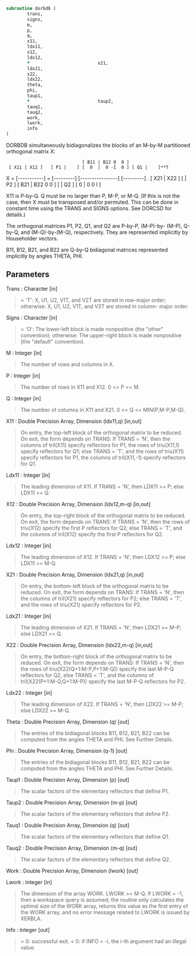 ```fortran
subroutine dorbdb (
		trans,
		signs,
		m,
		p,
		q,
		x11,
		ldx11,
		x12,
		ldx12,
		*                          x21,
		ldx21,
		x22,
		ldx22,
		theta,
		phi,
		taup1,
		*                          taup2,
		tauq1,
		tauq2,
		work,
		lwork,
		info
)
```

 DORBDB simultaneously bidiagonalizes the blocks of an M-by-M
 partitioned orthogonal matrix X:

                                 [ B11 | B12 0  0 ]
     [ X11 | X12 ]   [ P1 |    ] [  0  |  0 -I  0 ] [ Q1 |    ]**T
 X = [-----------] = [---------] [----------------] [---------]   .
     [ X21 | X22 ]   [    | P2 ] [ B21 | B22 0  0 ] [    | Q2 ]
                                 [  0  |  0  0  I ]

 X11 is P-by-Q. Q must be no larger than P, M-P, or M-Q. (If this is
 not the case, then X must be transposed and/or permuted. This can be
 done in constant time using the TRANS and SIGNS options. See DORCSD
 for details.)

 The orthogonal matrices P1, P2, Q1, and Q2 are P-by-P, (M-P)-by-
 (M-P), Q-by-Q, and (M-Q)-by-(M-Q), respectively. They are
 represented implicitly by Householder vectors.

 B11, B12, B21, and B22 are Q-by-Q bidiagonal matrices represented
 implicitly by angles THETA, PHI.

## Parameters
Trans : Character [in]
> = 'T':      X, U1, U2, V1T, and V2T are stored in row-major
> order;
> otherwise:  X, U1, U2, V1T, and V2T are stored in column-
> major order.

Signs : Character [in]
> = 'O':      The lower-left block is made nonpositive (the
> "other" convention);
> otherwise:  The upper-right block is made nonpositive (the
> "default" convention).

M : Integer [in]
> The number of rows and columns in X.

P : Integer [in]
> The number of rows in X11 and X12. 0 <= P <= M.

Q : Integer [in]
> The number of columns in X11 and X21. 0 <= Q <=
> MIN(P,M-P,M-Q).

X11 : Double Precision Array, Dimension (ldx11,q) [in,out]
> On entry, the top-left block of the orthogonal matrix to be
> reduced. On exit, the form depends on TRANS:
> If TRANS = 'N', then
> the columns of tril(X11) specify reflectors for P1,
> the rows of triu(X11,1) specify reflectors for Q1;
> else TRANS = 'T', and
> the rows of triu(X11) specify reflectors for P1,
> the columns of tril(X11,-1) specify reflectors for Q1.

Ldx11 : Integer [in]
> The leading dimension of X11. If TRANS = 'N', then LDX11 >=
> P; else LDX11 >= Q.

X12 : Double Precision Array, Dimension (ldx12,m-q) [in,out]
> On entry, the top-right block of the orthogonal matrix to
> be reduced. On exit, the form depends on TRANS:
> If TRANS = 'N', then
> the rows of triu(X12) specify the first P reflectors for
> Q2;
> else TRANS = 'T', and
> the columns of tril(X12) specify the first P reflectors
> for Q2.

Ldx12 : Integer [in]
> The leading dimension of X12. If TRANS = 'N', then LDX12 >=
> P; else LDX11 >= M-Q.

X21 : Double Precision Array, Dimension (ldx21,q) [in,out]
> On entry, the bottom-left block of the orthogonal matrix to
> be reduced. On exit, the form depends on TRANS:
> If TRANS = 'N', then
> the columns of tril(X21) specify reflectors for P2;
> else TRANS = 'T', and
> the rows of triu(X21) specify reflectors for P2.

Ldx21 : Integer [in]
> The leading dimension of X21. If TRANS = 'N', then LDX21 >=
> M-P; else LDX21 >= Q.

X22 : Double Precision Array, Dimension (ldx22,m-q) [in,out]
> On entry, the bottom-right block of the orthogonal matrix to
> be reduced. On exit, the form depends on TRANS:
> If TRANS = 'N', then
> the rows of triu(X22(Q+1:M-P,P+1:M-Q)) specify the last
> M-P-Q reflectors for Q2,
> else TRANS = 'T', and
> the columns of tril(X22(P+1:M-Q,Q+1:M-P)) specify the last
> M-P-Q reflectors for P2.

Ldx22 : Integer [in]
> The leading dimension of X22. If TRANS = 'N', then LDX22 >=
> M-P; else LDX22 >= M-Q.

Theta : Double Precision Array, Dimension (q) [out]
> The entries of the bidiagonal blocks B11, B12, B21, B22 can
> be computed from the angles THETA and PHI. See Further
> Details.

Phi : Double Precision Array, Dimension (q-1) [out]
> The entries of the bidiagonal blocks B11, B12, B21, B22 can
> be computed from the angles THETA and PHI. See Further
> Details.

Taup1 : Double Precision Array, Dimension (p) [out]
> The scalar factors of the elementary reflectors that define
> P1.

Taup2 : Double Precision Array, Dimension (m-p) [out]
> The scalar factors of the elementary reflectors that define
> P2.

Tauq1 : Double Precision Array, Dimension (q) [out]
> The scalar factors of the elementary reflectors that define
> Q1.

Tauq2 : Double Precision Array, Dimension (m-q) [out]
> The scalar factors of the elementary reflectors that define
> Q2.

Work : Double Precision Array, Dimension (lwork) [out]

Lwork : Integer [in]
> The dimension of the array WORK. LWORK >= M-Q.
> If LWORK = -1, then a workspace query is assumed; the routine
> only calculates the optimal size of the WORK array, returns
> this value as the first entry of the WORK array, and no error
> message related to LWORK is issued by XERBLA.

Info : Integer [out]
> = 0:  successful exit.
> < 0:  if INFO = -i, the i-th argument had an illegal value.

